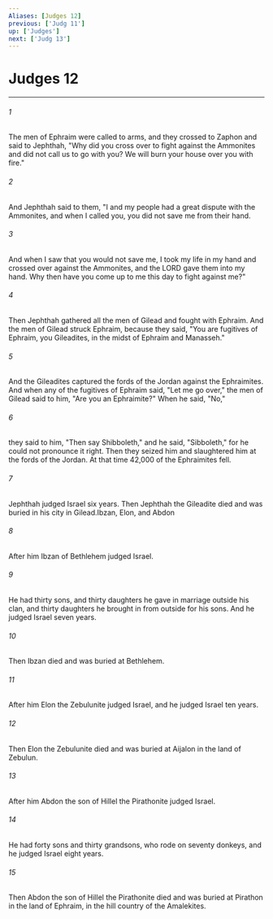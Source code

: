 ```yaml
---
Aliases: [Judges 12]
previous: ['Judg 11']
up: ['Judges']
next: ['Judg 13']
---
```

# Judges 12

***

 

###### 1 
The men of Ephraim were called to arms, and they crossed to Zaphon and said to Jephthah, "Why did you cross over to fight against the Ammonites and did not call us to go with you? We will burn your house over you with fire." 
 

###### 2 
And Jephthah said to them, "I and my people had a great dispute with the Ammonites, and when I called you, you did not save me from their hand. 
 

###### 3 
And when I saw that you would not save me, I took my life in my hand and crossed over against the Ammonites, and the LORD gave them into my hand. Why then have you come up to me this day to fight against me?" 
 

###### 4 
Then Jephthah gathered all the men of Gilead and fought with Ephraim. And the men of Gilead struck Ephraim, because they said, "You are fugitives of Ephraim, you Gileadites, in the midst of Ephraim and Manasseh." 
 

###### 5 
And the Gileadites captured the fords of the Jordan against the Ephraimites. And when any of the fugitives of Ephraim said, "Let me go over," the men of Gilead said to him, "Are you an Ephraimite?" When he said, "No," 
 

###### 6 
they said to him, "Then say Shibboleth," and he said, "Sibboleth," for he could not pronounce it right. Then they seized him and slaughtered him at the fords of the Jordan. At that time 42,000 of the Ephraimites fell.
 
 

###### 7 
Jephthah judged Israel six years. Then Jephthah the Gileadite died and was buried in his city in Gilead.Ibzan, Elon, and Abdon
 
 

###### 8 
After him Ibzan of Bethlehem judged Israel. 
 

###### 9 
He had thirty sons, and thirty daughters he gave in marriage outside his clan, and thirty daughters he brought in from outside for his sons. And he judged Israel seven years. 
 

###### 10 
Then Ibzan died and was buried at Bethlehem.
 
 

###### 11 
After him Elon the Zebulunite judged Israel, and he judged Israel ten years. 
 

###### 12 
Then Elon the Zebulunite died and was buried at Aijalon in the land of Zebulun.
 
 

###### 13 
After him Abdon the son of Hillel the Pirathonite judged Israel. 
 

###### 14 
He had forty sons and thirty grandsons, who rode on seventy donkeys, and he judged Israel eight years. 
 

###### 15 
Then Abdon the son of Hillel the Pirathonite died and was buried at Pirathon in the land of Ephraim, in the hill country of the Amalekites.
 
